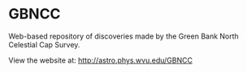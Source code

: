 # GBNCC
Web-based repository of discoveries made by the Green Bank North Celestial Cap Survey.

View the website at:
http://astro.phys.wvu.edu/GBNCC
